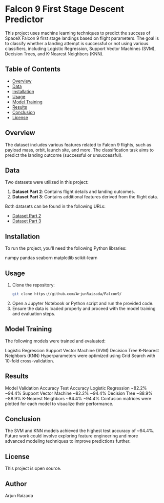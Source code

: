 # Falcon 9 First Stage Descent Predictor

This project uses machine learning techniques to predict the success of SpaceX Falcon 9 first stage landings based on flight parameters. The goal is to classify whether a landing attempt is successful or not using various classifiers, including Logistic Regression, Support Vector Machines (SVM), Decision Trees, and K-Nearest Neighbors (KNN).

## Table of Contents

- [Overview](#overview)
- [Data](#data)
- [Installation](#installation)
- [Usage](#usage)
- [Model Training](#model-training)
- [Results](#results)
- [Conclusion](#conclusion)
- [License](#license)

## Overview

The dataset includes various features related to Falcon 9 flights, such as payload mass, orbit, launch site, and more. The classification task aims to predict the landing outcome (successful or unsuccessful).

## Data

Two datasets were utilized in this project:

1. **Dataset Part 2**: Contains flight details and landing outcomes.
2. **Dataset Part 3**: Contains additional features derived from the flight data.

Both datasets can be found in the following URLs:
- [Dataset Part 2](https://cf-courses-data.s3.us.cloud-object-storage.appdomain.cloud/IBM-DS0321EN-SkillsNetwork/datasets/dataset_part_2.csv)
- [Dataset Part 3](https://cf-courses-data.s3.us.cloud-object-storage.appdomain.cloud/IBM-DS0321EN-SkillsNetwork/datasets/dataset_part_3.csv)

## Installation

To run the project, you'll need the following Python libraries:

numpy 
pandas 
seaborn 
matplotlib 
scikit-learn



## Usage

1. Clone the repository:
   ```bash
   git clone https://github.com/ArjunRaizada/Falcon9/

2. Open a Jupyter Notebook or Python script and run the provided code.
3. Ensure the data is loaded properly and proceed with the model training and evaluation steps.



## Model Training

The following models were trained and evaluated:

Logistic Regression
Support Vector Machine (SVM)
Decision Tree
K-Nearest Neighbors (KNN)
Hyperparameters were optimized using Grid Search with 10-fold cross-validation.

## Results

Model	Validation Accuracy	Test Accuracy
Logistic Regression	~82.2%	~94.4%
Support Vector Machine	~82.2%	~94.4%
Decision Tree	~88.9%	~88.9%
K-Nearest Neighbors	~84.4%	~94.4%
Confusion matrices were plotted for each model to visualize their performance.

## Conclusion

The SVM and KNN models achieved the highest test accuracy of ~94.4%. Future work could involve exploring feature engineering and more advanced modeling techniques to improve predictions further.

## License

This project is open source.


## Author

Arjun Raizada

